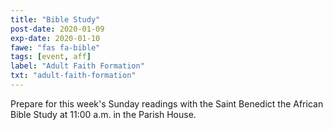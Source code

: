 ```yaml
---
title: "Bible Study"
post-date: 2020-01-09
exp-date: 2020-01-10
fawe: "fas fa-bible"
tags: [event, aff]
label: "Adult Faith Formation"
txt: "adult-faith-formation"
---
```

Prepare for this week's Sunday readings with the Saint Benedict the African Bible Study at 11:00 a.m. in the Parish House.
